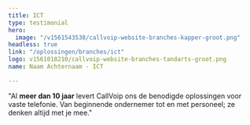 ```yaml
---
title: ICT
type: testimonial
hero:
  image: "/v1561543538/callvoip-website-branches-kapper-groot.png"
headless: true
link: "/oplossingen/branches/ict"
logo: v1561018210/callvoip-website-branches-tandarts-groot.png
name: Naam Achternaam - ICT

---
```

"Al <strong>meer dan 10 jaar</strong> levert CallVoip ons de benodigde oplossingen voor vaste telefonie. Van beginnende ondernemer tot en met personeel; ze denken altijd met je mee."